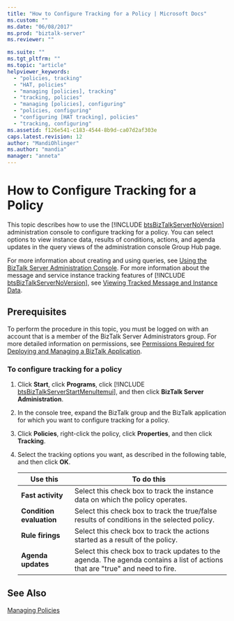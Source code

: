```yaml
---
title: "How to Configure Tracking for a Policy | Microsoft Docs"
ms.custom: ""
ms.date: "06/08/2017"
ms.prod: "biztalk-server"
ms.reviewer: ""

ms.suite: ""
ms.tgt_pltfrm: ""
ms.topic: "article"
helpviewer_keywords: 
  - "policies, tracking"
  - "HAT, policies"
  - "managing [policies], tracking"
  - "tracking, policies"
  - "managing [policies], configuring"
  - "policies, configuring"
  - "configuring [HAT tracking], policies"
  - "tracking, configuring"
ms.assetid: f126e541-c183-4544-8b9d-ca07d2af303e
caps.latest.revision: 12
author: "MandiOhlinger"
ms.author: "mandia"
manager: "anneta"
---
```

# How to Configure Tracking for a Policy
This topic describes how to use the [!INCLUDE [btsBizTalkServerNoVersion](../includes/btsbiztalkservernoversion-md.md)] administration console to configure tracking for a policy. You can select options to view instance data, results of conditions, actions, and agenda updates in the query views of the administration console Group Hub page.  
  
 For more information about creating and using queries, see [Using the BizTalk Server Administration Console](../core/using-the-biztalk-server-administration-console.md). For more information about the message and service instance  tracking features of [!INCLUDE [btsBizTalkServerNoVersion](../includes/btsbiztalkservernoversion-md.md)], see [Viewing Tracked Message and Instance Data](../core/viewing-tracked-message-and-instance-data.md).  
  
## Prerequisites  
 To perform the procedure in this topic, you must be logged on with an account that is a member of the BizTalk Server Administrators group. For more detailed information on permissions, see [Permissions Required for Deploying and Managing a BizTalk Application](../core/permissions-required-for-deploying-and-managing-a-biztalk-application.md).  
  
### To configure tracking for a policy  
  
1. Click <strong>Start</strong>, click <strong>Programs</strong>, click [!INCLUDE [btsBizTalkServerStartMenuItemui](../includes/btsbiztalkserverstartmenuitemui-md.md)], and then click <strong>BizTalk Server Administration</strong>.  
  
2. In the console tree, expand the BizTalk group and the BizTalk application for which you want to configure tracking for a policy.  
  
3. Click **Policies**, right-click the policy, click **Properties**, and then click **Tracking**.  
  
4. Select the tracking options you want, as described in the following table, and then click **OK**.  
  
   |Use this|To do this|  
   |--------------|----------------|  
   |**Fast activity**|Select this check box to track the instance data on which the policy operates.|  
   |**Condition evaluation**|Select this check box to track the true/false results of conditions in the selected policy.|  
   |**Rule firings**|Select this check box to track the actions started as a result of the policy.|  
   |**Agenda updates**|Select this check box to track updates to the agenda. The agenda contains a list of actions that are "true" and need to fire.|  
  
## See Also  
 [Managing Policies](../core/managing-policies.md)